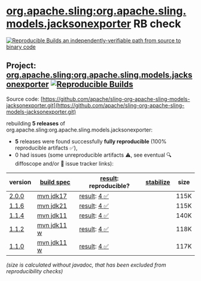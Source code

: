 [org.apache.sling:org.apache.sling.models.jacksonexporter](https://central.sonatype.com/artifact/org.apache.sling/org.apache.sling.models.jacksonexporter/versions) RB check
=======

[![Reproducible Builds](https://reproducible-builds.org/images/logos/rb.svg) an independently-verifiable path from source to binary code](https://reproducible-builds.org/)

## Project: [org.apache.sling:org.apache.sling.models.jacksonexporter](https://central.sonatype.com/artifact/org.apache.sling/org.apache.sling.models.jacksonexporter/versions) [![Reproducible Builds](https://img.shields.io/endpoint?url=https://raw.githubusercontent.com/jvm-repo-rebuild/reproducible-central/master/content/org/apache/sling/org.apache.sling.models.jacksonexporter/badge.json)](https://github.com/jvm-repo-rebuild/reproducible-central/blob/master/content/org/apache/sling/org.apache.sling.models.jacksonexporter/README.md)

Source code: [https://github.com/apache/sling-org-apache-sling-models-jacksonexporter.git](https://github.com/apache/sling-org-apache-sling-models-jacksonexporter.git)

rebuilding **5 releases** of org.apache.sling:org.apache.sling.models.jacksonexporter:
- **5** releases were found successfully **fully reproducible** (100% reproducible artifacts :white_check_mark:),
- 0 had issues (some unreproducible artifacts :warning:, see eventual :mag: diffoscope and/or :memo: issue tracker links):

| version | [build spec](/BUILDSPEC.md) | [result](https://reproducible-builds.org/docs/jvm/): reproducible? | [stabilize](https://github.com/google/oss-rebuild/blob/main/cmd/stabilize/README.md) | size |
| -- | --------- | ------ | ------ | -- |
| [2.0.0](https://central.sonatype.com/artifact/org.apache.sling/org.apache.sling.models.jacksonexporter/2.0.0/pom) | [mvn jdk17](org.apache.sling.models.jacksonexporter-2.0.0.buildspec) | [result](org.apache.sling.models.jacksonexporter-2.0.0.buildinfo): [4 :white_check_mark: ](org.apache.sling.models.jacksonexporter-2.0.0.buildcompare) | | 115K |
| [1.1.6](https://central.sonatype.com/artifact/org.apache.sling/org.apache.sling.models.jacksonexporter/1.1.6/pom) | [mvn jdk21](org.apache.sling.models.jacksonexporter-1.1.6.buildspec) | [result](org.apache.sling.models.jacksonexporter-1.1.6.buildinfo): [4 :white_check_mark: ](org.apache.sling.models.jacksonexporter-1.1.6.buildcompare) | | 115K |
| [1.1.4](https://central.sonatype.com/artifact/org.apache.sling/org.apache.sling.models.jacksonexporter/1.1.4/pom) | [mvn jdk11](org.apache.sling.models.jacksonexporter-1.1.4.buildspec) | [result](org.apache.sling.models.jacksonexporter-1.1.4.buildinfo): [4 :white_check_mark: ](org.apache.sling.models.jacksonexporter-1.1.4.buildcompare) | | 140K |
| [1.1.2](https://central.sonatype.com/artifact/org.apache.sling/org.apache.sling.models.jacksonexporter/1.1.2/pom) | [mvn jdk11 w](org.apache.sling.models.jacksonexporter-1.1.2.buildspec) | [result](org.apache.sling.models.jacksonexporter-1.1.2.buildinfo): [4 :white_check_mark: ](org.apache.sling.models.jacksonexporter-1.1.2.buildcompare) | | 118K |
| [1.1.0](https://central.sonatype.com/artifact/org.apache.sling/org.apache.sling.models.jacksonexporter/1.1.0/pom) | [mvn jdk11 w](org.apache.sling.models.jacksonexporter-1.1.0.buildspec) | [result](org.apache.sling.models.jacksonexporter-1.1.0.buildinfo): [4 :white_check_mark: ](org.apache.sling.models.jacksonexporter-1.1.0.buildcompare) | | 117K |

<i>(size is calculated without javadoc, that has been excluded from reproducibility checks)</i>
